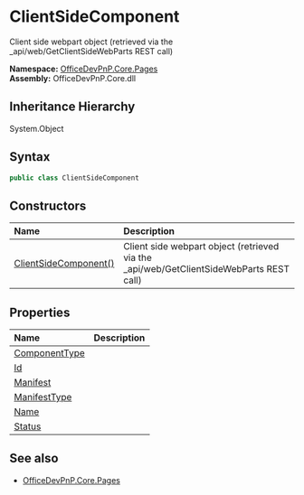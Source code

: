 # ClientSideComponent
 Client side webpart object (retrieved via the _api/web/GetClientSideWebParts REST call)   

**Namespace:** [OfficeDevPnP.Core.Pages](OfficeDevPnP.Core.Pages.md)  
**Assembly:** OfficeDevPnP.Core.dll  
## Inheritance Hierarchy
System.Object  
## Syntax
```C#
public class ClientSideComponent
```
## Constructors
|**Name**|**Description**|
|:-----|:-----|
| [ClientSideComponent()](OfficeDevPnP.Core.Pages.ClientSideComponent.ctor1.md) |  Client side webpart object (retrieved via the _api/web/GetClientSideWebParts REST call) 
## Properties
|**Name**|**Description**|
|:-----|:-----|
| [ComponentType](OfficeDevPnP.Core.Pages.ClientSideComponent.ComponentType.md) | 
| [Id](OfficeDevPnP.Core.Pages.ClientSideComponent.Id.md) | 
| [Manifest](OfficeDevPnP.Core.Pages.ClientSideComponent.Manifest.md) | 
| [ManifestType](OfficeDevPnP.Core.Pages.ClientSideComponent.ManifestType.md) | 
| [Name](OfficeDevPnP.Core.Pages.ClientSideComponent.Name.md) | 
| [Status](OfficeDevPnP.Core.Pages.ClientSideComponent.Status.md) | 
## See also
- [OfficeDevPnP.Core.Pages](OfficeDevPnP.Core.Pages.md)

